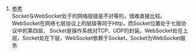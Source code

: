 1. [参考](https://github.com/onlyliuxin/coding2017/issues/497)     
Socket与WebSocket处于的网络层级是不对等的，很难直接比较。WebSocket在网络七层协议上的层级等同于Http，而Socket位置处于七层协议中的第四层，
Socket是操作系统对TCP、UDP的封装。WebSocket处在上层，Socket处在下层，WebSocket依赖于Socket，Socket为WebSocket服务
